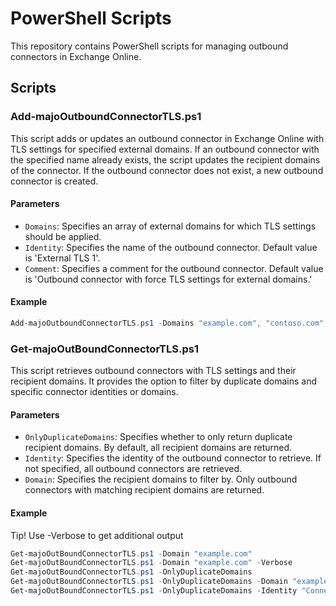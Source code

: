 # PowerShell Scripts

This repository contains PowerShell scripts for managing outbound connectors in Exchange Online.

## Scripts

### Add-majoOutboundConnectorTLS.ps1

This script adds or updates an outbound connector in Exchange Online with TLS settings for specified external domains. If an outbound connector with the specified name already exists, the script updates the recipient domains of the connector. If the outbound connector does not exist, a new outbound connector is created.

#### Parameters

- `Domains`: Specifies an array of external domains for which TLS settings should be applied.
- `Identity`: Specifies the name of the outbound connector. Default value is 'External TLS 1'.
- `Comment`: Specifies a comment for the outbound connector. Default value is 'Outbound connector with force TLS settings for external domains.'

#### Example

```powershell
Add-majoOutboundConnectorTLS.ps1 -Domains "example.com", "contoso.com" -Identity "External TLS 2" -Comment "Outbound connector for TLS 2"
```
### Get-majoOutBoundConnectorTLS.ps1

This script retrieves outbound connectors with TLS settings and their recipient domains. It provides the option to filter by duplicate domains and specific connector identities or domains.

#### Parameters

- `OnlyDuplicateDomains`: Specifies whether to only return duplicate recipient domains. By default, all recipient domains are returned.
- `Identity`: Specifies the identity of the outbound connector to retrieve. If not specified, all outbound connectors are retrieved.
- `Domain`: Specifies the recipient domains to filter by. Only outbound connectors with matching recipient domains are returned.

#### Example

Tip! Use -Verbose to get additional output

```powershell
Get-majoOutBoundConnectorTLS.ps1 -Domain "example.com"
Get-majoOutBoundConnectorTLS.ps1 -Domain "example.com" -Verbose
Get-majoOutBoundConnectorTLS.ps1 -OnlyDuplicateDomains
Get-majoOutBoundConnectorTLS.ps1 -OnlyDuplicateDomains -Domain "example.com"  
Get-majoOutBoundConnectorTLS.ps1 -OnlyDuplicateDomains -Identity "Connector1" -Domain "example.com"